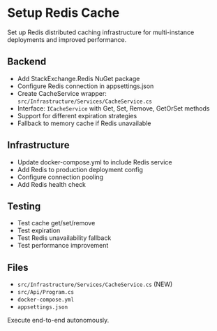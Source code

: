 # Setup Redis Cache

Set up Redis distributed caching infrastructure for multi-instance deployments and improved performance.

## Backend
- Add StackExchange.Redis NuGet package
- Configure Redis connection in appsettings.json
- Create CacheService wrapper: `src/Infrastructure/Services/CacheService.cs`
- Interface: `ICacheService` with Get, Set, Remove, GetOrSet methods
- Support for different expiration strategies
- Fallback to memory cache if Redis unavailable

## Infrastructure
- Update docker-compose.yml to include Redis service
- Add Redis to production deployment config
- Configure connection pooling
- Add Redis health check

## Testing
- Test cache get/set/remove
- Test expiration
- Test Redis unavailability fallback
- Test performance improvement

## Files
- `src/Infrastructure/Services/CacheService.cs` (NEW)
- `src/Api/Program.cs`
- `docker-compose.yml`
- `appsettings.json`

Execute end-to-end autonomously.
